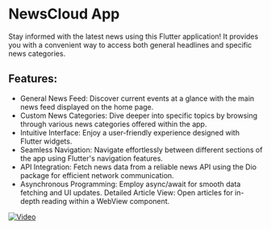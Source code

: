 # NewsCloud App

Stay informed with the latest news using this Flutter application! It provides you with a convenient way to access both general headlines and specific news categories.

## Features:

- General News Feed: Discover current events at a glance with the main news feed displayed on the home page.
- Custom News Categories: Dive deeper into specific topics by browsing through various news categories offered within the app.
- Intuitive Interface: Enjoy a user-friendly experience designed with Flutter widgets.
- Seamless Navigation: Navigate effortlessly between different sections of the app using Flutter's navigation features.
- API Integration: Fetch news data from a reliable news API using the Dio package for efficient network communication.
- Asynchronous Programming: Employ async/await for smooth data fetching and UI updates.
Detailed Article View: Open articles for in-depth reading within a WebView component.

[![Video](![Screenshot_1715555979](https://github.com/hayam-tarek/news_app/assets/125991048/8fa345ff-1108-41cd-ac0c-6172ce652c28))](https://github.com/hayam-tarek/news_app/assets/125991048/77c90310-53c3-417e-a39e-9e8e0411ff89)
